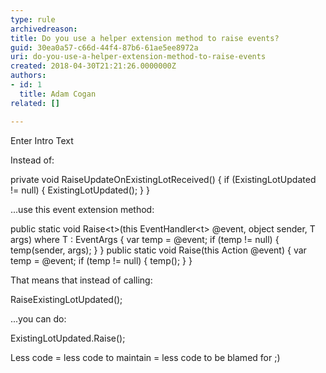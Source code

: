 ```yaml
---
type: rule
archivedreason: 
title: Do you use a helper extension method to raise events?
guid: 30ea0a57-c66d-44f4-87b6-61ae5ee8972a
uri: do-you-use-a-helper-extension-method-to-raise-events
created: 2018-04-30T21:21:26.0000000Z
authors:
- id: 1
  title: Adam Cogan
related: []

---
```


Enter Intro Text

<!--endintro-->

Instead of:

private void RaiseUpdateOnExistingLotReceived()
{
if (ExistingLotUpdated != null)
{
ExistingLotUpdated();
}
}

...use this event extension method:

public static void Raise&lt;t&gt;(this EventHandler&lt;t&gt; @event,
object sender, T args) where T : EventArgs
{
var temp = @event;
if (temp != null)
{
temp(sender, args);
}
}
public static void Raise(this Action @event)
{
var temp = @event;
if (temp != null)
{
temp();
}
}

That means that instead of calling:

RaiseExistingLotUpdated();

...you can do:

ExistingLotUpdated.Raise();

Less code = less code to maintain = less code to be blamed for ;)
